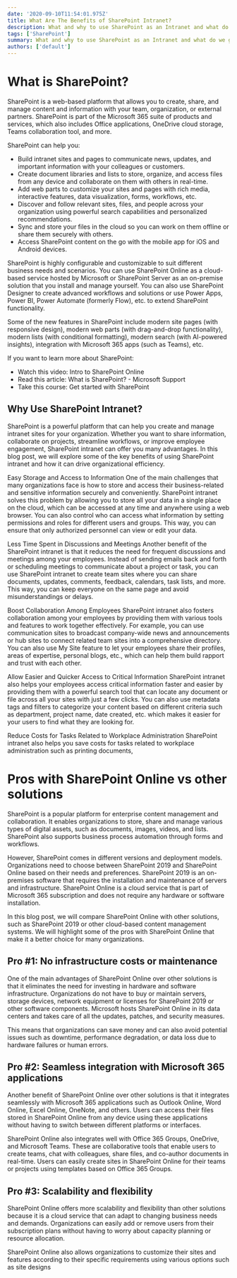 ```yaml
---
date: '2020-09-10T11:54:01.975Z'
title: What Are The Benefits of SharePoint Intranet?
description: What and why to use SharePoint as an Intranet and what do we gain?
tags: ['SharePoint']
summary: What and why to use SharePoint as an Intranet and what do we gain?
authors: ['default']
---
```


# What is SharePoint?

SharePoint is a web-based platform that allows you to create, share, and manage content and information with your team, organization, or external partners. SharePoint is part of the Microsoft 365 suite of products and services, which also includes Office applications, OneDrive cloud storage, Teams collaboration tool, and more.

SharePoint can help you:

- Build intranet sites and pages to communicate news, updates, and important information with your colleagues or customers.
- Create document libraries and lists to store, organize, and access files from any device and collaborate on them with others in real-time.
- Add web parts to customize your sites and pages with rich media, interactive features, data visualization, forms, workflows, etc.
- Discover and follow relevant sites, files, and people across your organization using powerful search capabilities and personalized recommendations.
- Sync and store your files in the cloud so you can work on them offline or share them securely with others.
- Access SharePoint content on the go with the mobile app for iOS and Android devices.

SharePoint is highly configurable and customizable to suit different business needs and scenarios. You can use SharePoint Online as a cloud-based service hosted by Microsoft or SharePoint Server as an on-premise solution that you install and manage yourself. You can also use SharePoint Designer to create advanced workflows and solutions or use Power Apps, Power BI, Power Automate (formerly Flow), etc. to extend SharePoint functionality.

Some of the new features in SharePoint include modern site pages (with responsive design), modern web parts (with drag-and-drop functionality), modern lists (with conditional formatting), modern search (with AI-powered insights), integration with Microsoft 365 apps (such as Teams), etc.

If you want to learn more about SharePoint:

- Watch this video: Intro to SharePoint Online
- Read this article: What is SharePoint? - Microsoft Support
- Take this course: Get started with SharePoint

## Why Use SharePoint Intranet?

SharePoint is a powerful platform that can help you create and manage intranet sites for your organization. Whether you want to share information, collaborate on projects, streamline workflows, or improve employee engagement, SharePoint intranet can offer you many advantages. In this blog post, we will explore some of the key benefits of using SharePoint intranet and how it can drive organizational efficiency.

Easy Storage and Access to Information
One of the main challenges that many organizations face is how to store and access their business-related and sensitive information securely and conveniently. SharePoint intranet solves this problem by allowing you to store all your data in a single place on the cloud, which can be accessed at any time and anywhere using a web browser. You can also control who can access what information by setting permissions and roles for different users and groups. This way, you can ensure that only authorized personnel can view or edit your data.

Less Time Spent in Discussions and Meetings
Another benefit of the SharePoint intranet is that it reduces the need for frequent discussions and meetings among your employees. Instead of sending emails back and forth or scheduling meetings to communicate about a project or task, you can use SharePoint intranet to create team sites where you can share documents, updates, comments, feedback, calendars, task lists, and more. This way, you can keep everyone on the same page and avoid misunderstandings or delays.

Boost Collaboration Among Employees
SharePoint intranet also fosters collaboration among your employees by providing them with various tools and features to work together effectively. For example, you can use communication sites to broadcast company-wide news and announcements or hub sites to connect related team sites into a comprehensive directory. You can also use My Site feature to let your employees share their profiles, areas of expertise, personal blogs, etc., which can help them build rapport and trust with each other.

Allow Easier and Quicker Access to Critical Information
SharePoint intranet also helps your employees access critical information faster and easier by providing them with a powerful search tool that can locate any document or file across all your sites with just a few clicks. You can also use metadata tags and filters to categorize your content based on different criteria such as department, project name, date created, etc. which makes it easier for your users to find what they are looking for.

Reduce Costs for Tasks Related to Workplace Administration
SharePoint intranet also helps you save costs for tasks related to workplace administration such as printing documents,

# Pros with SharePoint Online vs other solutions

SharePoint is a popular platform for enterprise content management and collaboration. It enables organizations to store, share and manage various types of digital assets, such as documents, images, videos, and lists. SharePoint also supports business process automation through forms and workflows.

However, SharePoint comes in different versions and deployment models. Organizations need to choose between SharePoint 2019 and SharePoint Online based on their needs and preferences. SharePoint 2019 is an on-premises software that requires the installation and maintenance of servers and infrastructure. SharePoint Online is a cloud service that is part of Microsoft 365 subscription and does not require any hardware or software installation.

In this blog post, we will compare SharePoint Online with other solutions, such as SharePoint 2019 or other cloud-based content management systems. We will highlight some of the pros with SharePoint Online that make it a better choice for many organizations.

## Pro #1: No infrastructure costs or maintenance

One of the main advantages of SharePoint Online over other solutions is that it eliminates the need for investing in hardware and software infrastructure. Organizations do not have to buy or maintain servers, storage devices, network equipment or licenses for SharePoint 2019 or other software components. Microsoft hosts SharePoint Online in its data centers and takes care of all the updates, patches, and security measures.

This means that organizations can save money and can also avoid potential issues such as downtime, performance degradation, or data loss due to hardware failures or human errors.

## Pro #2: Seamless integration with Microsoft 365 applications

Another benefit of SharePoint Online over other solutions is that it integrates seamlessly with Microsoft 365 applications such as Outlook Online, Word Online, Excel Online, OneNote, and others. Users can access their files stored in SharePoint Online from any device using these applications without having to switch between different platforms or interfaces.

SharePoint Online also integrates well with Office 365 Groups, OneDrive, and Microsoft Teams. These are collaborative tools that enable users to create teams, chat with colleagues, share files, and co-author documents in real-time. Users can easily create sites in SharePoint Online for their teams or projects using templates based on Office 365 Groups.

## Pro #3: Scalability and flexibility

SharePoint Online offers more scalability and flexibility than other solutions because it is a cloud service that can adapt to changing business needs and demands. Organizations can easily add or remove users from their subscription plans without having to worry about capacity planning or resource allocation.

SharePoint Online also allows organizations to customize their sites and features according to their specific requirements using various options such as site designs
